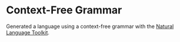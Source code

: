 # Context-Free Grammar

Generated a language using a context-free grammar with the [Natural Language Toolkit](https://www.nltk.org/).